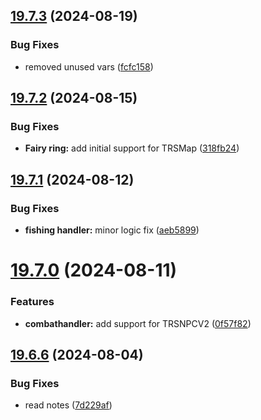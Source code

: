 ## [19.7.3](https://github.com/Torwent/WaspLib/compare/v19.7.2...v19.7.3) (2024-08-19)


### Bug Fixes

* removed unused vars ([fcfc158](https://github.com/Torwent/WaspLib/commit/fcfc158377fd34e6494a176e5dcc8e72b8027fae))



## [19.7.2](https://github.com/Torwent/WaspLib/compare/v19.7.1...v19.7.2) (2024-08-15)


### Bug Fixes

* **Fairy ring:** add initial support for TRSMap ([318fb24](https://github.com/Torwent/WaspLib/commit/318fb24d462f12bfde63893860165d06b4128751))



## [19.7.1](https://github.com/Torwent/WaspLib/compare/v19.7.0...v19.7.1) (2024-08-12)


### Bug Fixes

* **fishing handler:** minor logic fix ([aeb5899](https://github.com/Torwent/WaspLib/commit/aeb58998532985b577337c1c033930a57a0ee937))



# [19.7.0](https://github.com/Torwent/WaspLib/compare/v19.6.6...v19.7.0) (2024-08-11)


### Features

* **combathandler:** add support for TRSNPCV2 ([0f57f82](https://github.com/Torwent/WaspLib/commit/0f57f82b746d1c94b673457a8c6f6e8749d87e89))



## [19.6.6](https://github.com/Torwent/WaspLib/compare/v19.6.5...v19.6.6) (2024-08-04)


### Bug Fixes

* read notes ([7d229af](https://github.com/Torwent/WaspLib/commit/7d229af391c2db19dcfcd2313ad616d1f3d3f381))



